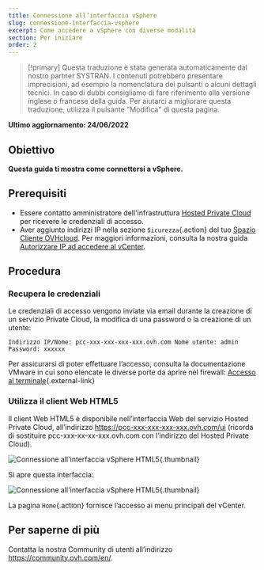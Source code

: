 ```yaml
---
title: Connessione all’interfaccia vSphere
slug: connessione-interfaccia-vsphere
excerpt: Come accedere a vSphere con diverse modalità
section: Per iniziare
order: 2
---
```


> [!primary]
> Questa traduzione è stata generata automaticamente dal nostro partner SYSTRAN. I contenuti potrebbero presentare imprecisioni, ad esempio la nomenclatura dei pulsanti o alcuni dettagli tecnici. In caso di dubbi consigliamo di fare riferimento alla versione inglese o francese della guida. Per aiutarci a migliorare questa traduzione, utilizza il pulsante "Modifica" di questa pagina.
>

**Ultimo aggiornamento: 24/06/2022**

## Obiettivo

**Questa guida ti mostra come connettersi a vSphere.**

## Prerequisiti

- Essere contatto amministratore dell'infrastruttura [Hosted Private Cloud](https://www.ovhcloud.com/it/enterprise/products/hosted-private-cloud/) per ricevere le credenziali di accesso.
- Aver aggiunto indirizzi IP nella sezione `Sicurezza`{.action} del tuo [Spazio Cliente OVHcloud](https://www.ovh.com/auth/?action=gotomanager&from=https://www.ovh.it/&ovhSubsidiary=it). Per maggiori informazioni, consulta la nostra guida [Autorizzare IP ad accedere al vCenter](https://docs.ovh.com/it/private-cloud/autorizzare-ip-ad-accedere-al-vcenter/).

## Procedura

### Recupera le credenziali

Le credenziali di accesso vengono inviate via email durante la creazione di un servizio Private Cloud, la modifica di una password o la creazione di un utente:

```
Indirizzo IP/Nome: pcc-xxx-xxx-xxx-xxx.ovh.com Nome utente: admin Password: xxxxxx
```

Per assicurarsi di poter effettuare l’accesso, consulta la documentazione VMware in cui sono elencate le diverse porte da aprire nel firewall: [Accesso al terminale](https://kb.vmware.com/kb/1012382){.external-link}

### Utilizza il client Web HTML5

Il client Web HTML5 è disponibile nell’interfaccia Web del servizio Hosted Private Cloud, all’indirizzo <https://pcc-xxx-xxx-xxx-xxx.ovh.com/ui> (ricorda di sostituire pcc-xxx-xx-xx-xxx.ovh.com con l’indirizzo del Hosted Private Cloud).

![Connessione all'interfaccia vSphere HTML5](images/connection_interface_w_html5.png){.thumbnail}

Si apre questa interfaccia:

![Connessione all'interfaccia vSphere HTML5](images/vsphere-client-html5.png){.thumbnail}

La pagina `Home`{.action} fornisce l’accesso ai menu principali del vCenter.

## Per saperne di più

Contatta la nostra Community di utenti all’indirizzo <https://community.ovh.com/en/>.
